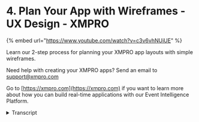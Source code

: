 # 4. Plan Your App with Wireframes  - UX Design - XMPRO
{% embed url="https://www.youtube.com/watch?v=c3v6vhNUiUE" %}

Learn our 2-step process for planning your XMPRO app layouts with simple wireframes.

Need help with creating your XMPRO apps? Send an email to support@xmpro.com

Go to [https://xmpro.com](https://xmpro.com) if you want to learn more about how you can build real-time applications with our Event Intelligence Platform.
<details>
<summary>Transcript</summary>when designing any application it's good

practice to create a rough sketch of

your ideas on a whiteboard or a piece of

paper we like to create wireframes using

a simple two-step process first start by

drawing thumbnails for each page in your

user flow diagram if you're doing it on

paper draw a series of two-inch blocks

where you can try out different layouts

on a whiteboard they can be slightly

larger now you don't need to be an

artist to draw wireframes the task here

is not to create a masterpiece you

simply want to try out your ideas

quickly we recommend creating three to

five thumbnail size layout ideas for

each page in your app decide which

layouts you like and then move on to

step two which is drawing slightly

larger more detailed wireframes of the

layouts that you've chosen you can use a

ruler to draw straight lines but don't

worry about it being perfect it's also a

good idea to add notes on the side of

your larger wireframes to add some

context and important things that you

need to keep in mind
</details>